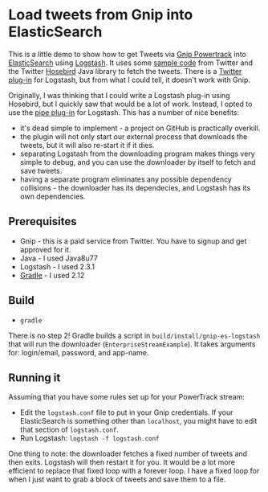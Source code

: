 # Load tweets from Gnip into ElasticSearch

This is a little demo to show how to get Tweets via [Gnip Powertrack](https://gnip.com/) into [ElasticSearch](https://www.elastic.co/products/elasticsearch)
using [Logstash](https://www.elastic.co/products/logstash).  It uses some [sample
code](https://github.com/twitter/hbc/blob/master/hbc-example/src/main/java/com/twitter/hbc/example/EnterpriseStreamExample.java) from Twitter and the Twitter [Hosebird](https://github.com/twitter/hbc) Java library
to fetch the tweets.  There is a [Twitter plug-in](https://www.elastic.co/guide/en/logstash/current/plugins-inputs-twitter.html) for Logstash, but from what I could tell, it doesn't work with Gnip.

Originally, I was thinking that I could write a Logstash plug-in using Hosebird, but I quickly saw that would be a lot of work.  Instead, I opted to use the [pipe plug-in](https://www.elastic.co/guide/en/logstash/current/plugins-inputs-pipe.html) for Logstash.  This has a number of nice benefits:
* it's dead simple to implement - a project on GitHub is practically overkill.
* the plugin will not only start our external process that downloads the tweets, but it will also re-start it if it dies.
* separating Logstash from the downloading program makes things very simple to debug, and you can use the downloader by itself to fetch and save tweets.
* having a separate program eliminates any possible dependency collisions - the downloader has its dependecies, and Logstash has its own dependencies.

## Prerequisites
* Gnip - this is a paid service from Twitter.  You have to signup and get approved for it.
* Java - I used Java8u77
* Logstash - I used 2.3.1
* [Gradle](http://gradle.org/) - I used 2.12

## Build

* `gradle`

There is no step 2!  Gradle builds a script in `build/install/gnip-es-logstash`
that will run the downloader (`EnterpriseStreamExample`).  It takes arguments for: login/email, password, and app-name.  

## Running it
Assuming that you have some rules set up for your PowerTrack stream:
* Edit the `logstash.conf` file to put in your Gnip credentials.  If your
ElasticSearch is something other than `localhost`, you might have to edit
that section of `logstash.conf`.
* Run Logstash: `logstash -f logstash.conf`

One thing to note: the downloader fetches a fixed number of tweets and then exits.  Logstash will then restart it for you.  It would be a lot more efficient to replace that fixed loop with a forever loop.  I have a fixed loop for when I just want to grab a block of tweets and save them to a file.

